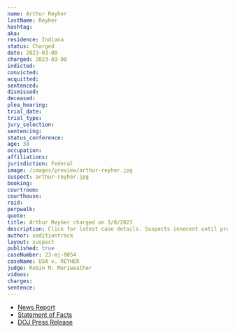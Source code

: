 ```yaml
---
name: Arthur Reyher
lastName: Reyher
hashtag:
aka:
residence: Indiana
status: Charged
date: 2023-03-08
charged: 2023-03-08
indicted:
convicted:
acquitted:
sentenced:
dismissed:
deceased:
plea_hearing:
trial_date:
trial_type:
jury_selection:
sentencing:
status_conference:
age: 38
occupation:
affiliations:
jurisdiction: Federal
image: /images/preview/arthur-reyher.jpg
suspect: arthur-reyher.jpg
booking:
courtroom:
courthouse:
raid:
perpwalk:
quote:
title: Arthur Reyher charged on 3/8/2023
description: Click for latest case details. Suspects innocent until proven guilty.
author: seditiontrack
layout: suspect
published: true
caseNumber: 23-mj-0054
caseName: USA v. REYHER
judge: Robin M. Meriweather
videos:
charges:
sentence:
---
```

- [News Report](https://fox59.com/indiana-news/brownsburg-couple-arrested-for-taking-part-in-jan-6-u-s-capitol-riot/)
- [Statement of Facts](https://www.justice.gov/usao-dc/press-release/file/1574611/download)
- [DOJ Press Release](https://www.justice.gov/usao-dc/pr/indiana-couple-arrested-actions-lower-west-terrace-during-jan-6-capitol-breach)
